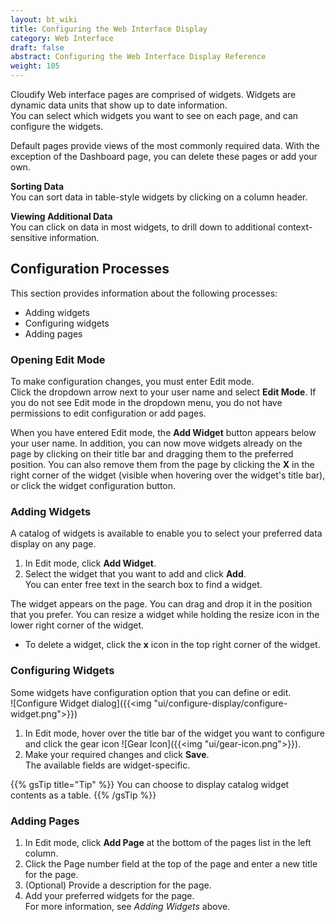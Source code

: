```yaml
---
layout: bt_wiki
title: Configuring the Web Interface Display
category: Web Interface
draft: false
abstract: Configuring the Web Interface Display Reference
weight: 105
---
```


Cloudify Web interface pages are comprised of widgets. Widgets are dynamic data units that show up to date information.<br>
You can select which widgets you want to see on each page, and can configure the widgets.

Default pages provide views of the most commonly required data. With the exception of the Dashboard page, you can delete these pages or add your own.

**Sorting Data**<br>
You can sort data in table-style widgets by clicking on a column header. 

**Viewing Additional Data**<br>
You can click on data in most widgets, to drill down to additional context-sensitive information.

## Configuration Processes

This section provides information about the following processes:

* Adding widgets
* Configuring widgets
* Adding pages

### Opening Edit Mode

To make configuration changes, you must enter Edit mode. <br>
Click the dropdown arrow next to your user name and select **Edit Mode**. If you do not see Edit mode in the dropdown menu, you do not have permissions to edit configuration or add pages.<br>

When you have entered Edit mode, the **Add Widget** button appears below your user name. In addition, you can now move widgets already on the page by clicking on their title bar and dragging them to the preferred position. You can also remove them from the page by clicking the **X** in the right corner of the widget (visible when hovering over the widget's title bar), or click the widget configuration button.

### Adding Widgets

A catalog of widgets is available to enable you to select your preferred data display on any page.

1. In Edit mode, click **Add Widget**.
2. Select the widget that you want to add and click **Add**.   
   You can enter free text in the search box to find a widget.

 The widget appears on the page. You can drag and drop it in the position that you prefer. You can resize a widget while holding the resize icon in the lower right corner of the widget.

 * To delete a widget, click the **x** icon in the top right corner of the widget.

### Configuring Widgets

Some widgets have configuration option that you can define or edit.<br>
![Configure Widget dialog]({{<img "ui/configure-display/configure-widget.png">}})

 1. In Edit mode, hover over the title bar of the widget you want to configure and click the gear icon ![Gear Icon]({{<img "ui/gear-icon.png">}}).
 2. Make your required changes and click **Save**.   
    The available fields are widget-specific.

{{% gsTip title="Tip" %}}
You can choose to display catalog widget contents as a table.
{{% /gsTip %}}    

### Adding Pages

1. In Edit mode, click **Add Page** at the bottom of the pages list in the left column.
2. Click the Page number field at the top of the page and enter a new title for the page.
3. (Optional) Provide a description for the page.
4. Add your preferred widgets for the page.   
   For more information, see *Adding Widgets* above.


